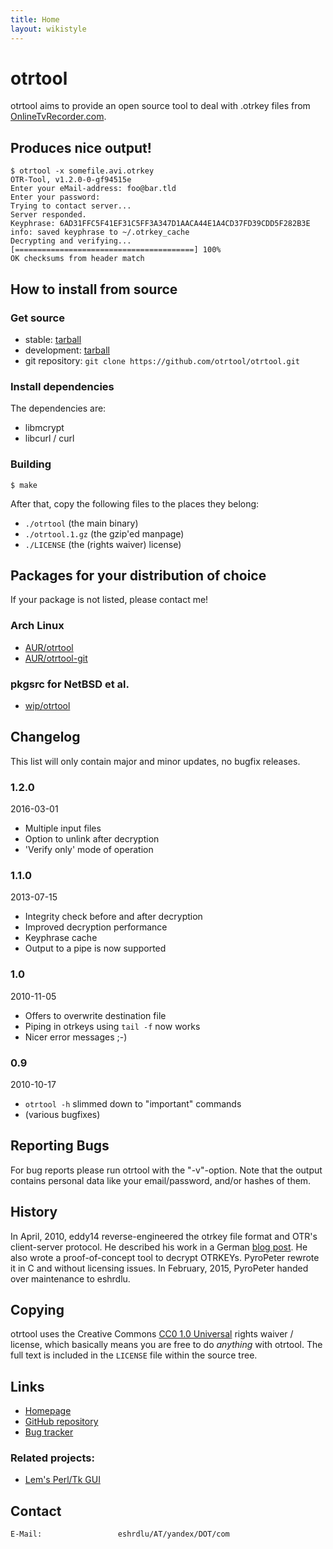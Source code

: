 ```yaml
---
title: Home
layout: wikistyle
---
```


otrtool
=======
otrtool aims to provide an open source tool to deal with .otrkey files from [OnlineTvRecorder.com](http://onlinetvrecorder.com/).

Produces nice output!
---------------------

    $ otrtool -x somefile.avi.otrkey
    OTR-Tool, v1.2.0-0-gf94515e
    Enter your eMail-address: foo@bar.tld
    Enter your password:
    Trying to contact server...
    Server responded.
    Keyphrase: 6AD31FFC5F41EF31C5FF3A347D1AACA44E1A4CD37FD39CDD5F282B3E
    info: saved keyphrase to ~/.otrkey_cache
    Decrypting and verifying...
    [========================================] 100%
    OK checksums from header match

How to install from source
--------------------------

### Get source

* stable: [tarball](https://github.com/otrtool/otrtool/tarball/stable)
* development: [tarball](https://github.com/otrtool/otrtool/tarball/master)
* git repository: `git clone https://github.com/otrtool/otrtool.git`

### Install dependencies

The dependencies are:

* libmcrypt
* libcurl / curl

### Building

    $ make

After that, copy the following files to the places they belong:

* `./otrtool` (the main binary)
* `./otrtool.1.gz` (the gzip'ed manpage)
* `./LICENSE` (the (rights waiver) license)

Packages for your distribution of choice
----------------------------------------

If your package is not listed, please contact me!

### Arch Linux
* [AUR/otrtool](https://aur.archlinux.org/packages/otrtool/)
* [AUR/otrtool-git](https://aur.archlinux.org/packages/otrtool-git/)

### pkgsrc for NetBSD et al.
* [wip/otrtool](http://pkgsrc.se/wip/otrtool)

Changelog
---------

This list will only contain major and minor updates, no bugfix releases.

### 1.2.0
2016-03-01

* Multiple input files
* Option to unlink after decryption
* 'Verify only' mode of operation

### 1.1.0
2013-07-15

* Integrity check before and after decryption
* Improved decryption performance
* Keyphrase cache
* Output to a pipe is now supported

### 1.0
2010-11-05

* Offers to overwrite destination file
* Piping in otrkeys using `tail -f` now works
* Nicer error messages ;-)

### 0.9
2010-10-17

* `otrtool -h` slimmed down to "important" commands
* (various bugfixes)

Reporting Bugs
--------------

For bug reports please run otrtool with the "-v"-option. Note that the output contains personal data like your email/password, and/or hashes of them.

History
-------

In April, 2010, eddy14 reverse-engineered the otrkey file format and OTR's client-server protocol. He described his work in a German [blog post](http://pyropeter.eu/41yd.de/blog/2010/04/18/otrkey-breaker/). He also wrote a proof-of-concept tool to decrypt OTRKEYs. PyroPeter rewrote it in C and without licensing issues.
In February, 2015, PyroPeter handed over maintenance to eshrdlu.

Copying
-------

otrtool uses the Creative Commons [CC0 1.0 Universal](https://creativecommons.org/publicdomain/zero/1.0/) rights waiver / license, which basically means you are free to do *anything* with otrtool.
The full text is included in the `LICENSE` file within the source tree.

Links
-----

* [Homepage](https://otrtool.github.io/otrtool/)
* [GitHub repository](https://github.com/otrtool/otrtool)
* [Bug tracker](https://github.com/otrtool/otrtool/issues)

### Related projects:

* [Lem's Perl/Tk GUI](https://github.com/Lem/otrtool-gui)

Contact
-------

    E-Mail:                 eshrdlu/AT/yandex/DOT/com
